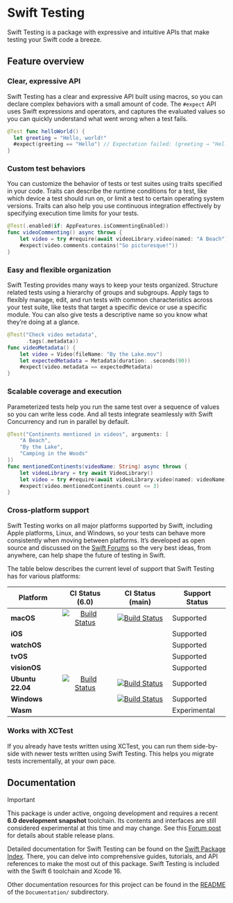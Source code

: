 # Swift Testing

<!--
This source file is part of the Swift.org open source project

Copyright (c) 2024 Apple Inc. and the Swift project authors
Licensed under Apache License v2.0 with Runtime Library Exception

See https://swift.org/LICENSE.txt for license information
See https://swift.org/CONTRIBUTORS.txt for Swift project authors
-->

Swift Testing is a package with expressive and intuitive APIs that make testing
your Swift code a breeze.

## Feature overview

### Clear, expressive API

Swift Testing has a clear and expressive API built using macros, so you can
declare complex behaviors with a small amount of code. The `#expect` API uses
Swift expressions and operators, and captures the evaluated values so you can
quickly understand what went wrong when a test fails.

```swift
@Test func helloWorld() {
  let greeting = "Hello, world!"
  #expect(greeting == "Hello") // Expectation failed: (greeting → "Hello, world!") == "Hello"
}
```

### Custom test behaviors

You can customize the behavior of tests or test suites using traits specified in
your code. Traits can describe the runtime conditions for a test, like which
device a test should run on, or limit a test to certain operating system
versions. Traits can also help you use continuous integration effectively by
specifying execution time limits for your tests.

```swift
@Test(.enabled(if: AppFeatures.isCommentingEnabled))
func videoCommenting() async throws {
    let video = try #require(await videoLibrary.video(named: "A Beach"))
    #expect(video.comments.contains("So picturesque!"))
}
```

### Easy and flexible organization

Swift Testing provides many ways to keep your tests organized. Structure
related tests using a hierarchy of groups and subgroups. Apply tags to flexibly
manage, edit, and run tests with common characteristics across your test suite,
like tests that target a specific device or use a specific module. You can also
give tests a descriptive name so you know what they’re doing at a glance.

```swift
@Test("Check video metadata",
      .tags(.metadata))
func videoMetadata() {
    let video = Video(fileName: "By the Lake.mov")
    let expectedMetadata = Metadata(duration: .seconds(90))
    #expect(video.metadata == expectedMetadata)
}
```

### Scalable coverage and execution

Parameterized tests help you run the same test over a sequence of values so you
can write less code. And all tests integrate seamlessly with Swift Concurrency
and run in parallel by default.

```swift
@Test("Continents mentioned in videos", arguments: [
    "A Beach",
    "By the Lake",
    "Camping in the Woods"
])
func mentionedContinents(videoName: String) async throws {
    let videoLibrary = try await VideoLibrary()
    let video = try #require(await videoLibrary.video(named: videoName))
    #expect(video.mentionedContinents.count <= 3)
}
```

### Cross-platform support

Swift Testing works on all major platforms supported by Swift, including Apple
platforms, Linux, and Windows, so your tests can behave more consistently when
moving between platforms. It’s developed as open source and discussed on the
[Swift Forums](https://forums.swift.org/c/related-projects/swift-testing) so the
very best ideas, from anywhere, can help shape the future of testing in Swift.

The table below describes the current level of support that Swift Testing has
for various platforms:

| **Platform** | **CI Status (6.0)** | **CI Status (main)** | **Support Status** |
|---|:-:|:-:|---|
| **macOS** | [![Build Status](https://ci.swift.org/buildStatus/icon?job=swift-testing-main-swift-6.0-macos)](https://ci.swift.org/job/swift-testing-main-swift-6.0-macos/) | [![Build Status](https://ci.swift.org/buildStatus/icon?job=swift-testing-main-swift-main-macos)](https://ci.swift.org/view/Swift%20Packages/job/swift-testing-main-swift-main-macos/) | Supported |
| **iOS** | | | Supported |
| **watchOS** | | | Supported |
| **tvOS** | | | Supported |
| **visionOS** | | | Supported |
| **Ubuntu 22.04** | [![Build Status](https://ci.swift.org/buildStatus/icon?job=swift-testing-main-swift-6.0-linux)](https://ci.swift.org/job/swift-testing-main-swift-6.0-linux/) | [![Build Status](https://ci.swift.org/buildStatus/icon?job=swift-testing-main-swift-main-linux)](https://ci.swift.org/view/Swift%20Packages/job/swift-testing-main-swift-main-linux/) | Supported |
| **Windows** | | [![Build Status](https://ci-external.swift.org/buildStatus/icon?job=swift-testing-main-swift-main-windows)](https://ci-external.swift.org/job/swift-testing-main-swift-main-windows/) | Supported |
| **Wasm** | | | Experimental |

### Works with XCTest

If you already have tests written using XCTest, you can run them side-by-side
with newer tests written using Swift Testing. This helps you migrate tests
incrementally, at your own pace.

## Documentation

> [!IMPORTANT]
> This package is under active, ongoing development and requires a recent
> **6.0 development snapshot** toolchain. Its contents and interfaces are still
> considered experimental at this time and may change. See this
> [Forum post](https://forums.swift.org/t/an-update-on-swift-testing-progress-and-stable-release-plans/71455)
> for details about stable release plans.

Detailed documentation for Swift Testing can be found on the
[Swift Package Index](https://swiftpackageindex.com/swiftlang/swift-testing/main/documentation/testing).
There, you can delve into comprehensive guides, tutorials, and API references to
make the most out of this package. Swift Testing is included with the Swift 6
toolchain and Xcode 16.

Other documentation resources for this project can be found in the
[README](https://github.com/swiftlang/swift-testing/blob/main/Documentation/README.md) 
of the `Documentation/` subdirectory.
